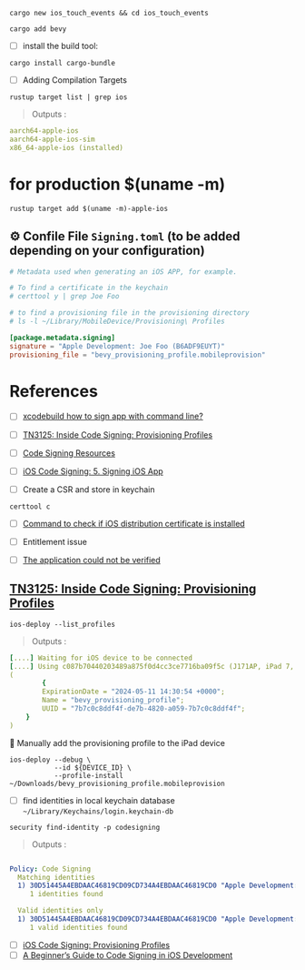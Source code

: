 
```
cargo new ios_touch_events && cd ios_touch_events
```

```
cargo add bevy 
```


- [ ] install the build tool:

```
cargo install cargo-bundle
```


- [ ] Adding Compilation Targets

```
rustup target list | grep ios
```
> Outputs :
```yaml
aarch64-apple-ios
aarch64-apple-ios-sim
x86_64-apple-ios (installed)
```

# for production $(uname -m)

```
rustup target add $(uname -m)-apple-ios
```

## :gear: Confile File `Signing.toml` (to be added depending on your configuration)

```toml
# Metadata used when generating an iOS APP, for example.

# To find a certificate in the keychain
# certtool y | grep Joe Foo 

# to find a provisioning file in the provisioning directory
# ls -l ~/Library/MobileDevice/Provisioning\ Profiles

[package.metadata.signing]
signature = "Apple Development: Joe Foo (B6ADF9EUYT)"
provisioning_file = "bevy_provisioning_profile.mobileprovision"
```




# References

- [ ] [xcodebuild how to sign app with command line?](https://stackoverflow.com/questions/28395427/xcodebuild-how-to-sign-app-with-command-line)
- [ ] [TN3125: Inside Code Signing: Provisioning Profiles](https://developer.apple.com/documentation/technotes/tn3125-inside-code-signing-provisioning-profiles)
- [ ] [Code Signing Resources](https://developer.apple.com/forums/thread/707080/)
- [ ] [iOS Code Signing: 5. Signing iOS App](http://shashikantjagtap.net/ios-code-signing-5-signing-ios-app/)

- [ ] Create a CSR and store in keychain

```
certtool c   
```

- [ ] [Command to check if iOS distribution certificate is installed](https://stackoverflow.com/questions/33485124/command-to-check-if-ios-distribution-certificate-is-installed)



- [ ] Entitlement issue
- [ ] [The application could not be verified](https://stackoverflow.com/questions/64550207/objection-frida-the-application-could-not-be-verified)

## [TN3125: Inside Code Signing: Provisioning Profiles](https://developer.apple.com/documentation/technotes/tn3125-inside-code-signing-provisioning-profiles)

```
ios-deploy --list_profiles
```
> Outputs :
```yaml
[....] Waiting for iOS device to be connected
[....] Using c087b70440203489a875f0d4cc3ce7716ba09f5c (J171AP, iPad 7, iphoneos, arm64, 16.4.1, ) a.k.a. 'Ankorahotra'.
(
        {
        ExpirationDate = "2024-05-11 14:30:54 +0000";
        Name = "bevy_provisioning_profile";
        UUID = "7b7c0c8ddf4f-de7b-4820-a059-7b7c0c8ddf4f";
    }
)
```

:tada: Manually add the provisioning profile to the iPad device

```
ios-deploy --debug \
           --id ${DEVICE_ID} \
           --profile-install ~/Downloads/bevy_provisioning_profile.mobileprovision 
```

- [ ] find identities in local keychain database `~/Library/Keychains/login.keychain-db` 

```
security find-identity -p codesigning 
```
> Outputs :
```yaml

Policy: Code Signing
  Matching identities
  1) 30D51445A4EBDAAC46819CD09CD734A4EBDAAC46819CD0 "Apple Development: Joe Foo (B6ADF9EUYT)"
     1 identities found

  Valid identities only
  1) 30D51445A4EBDAAC46819CD09CD734A4EBDAAC46819CD0 "Apple Development: Joe Foo (B6ADF9EUYT)"
     1 valid identities found
```

 - [ ] [iOS Code Signing: Provisioning Profiles](https://medium.com/codequest/ios-code-signing-provisioning-profile-d9cf3fcc85d2)
 - [ ] [A Beginner’s Guide to Code Signing in iOS Development](https://medium.com/@bingkuo/a-beginners-guide-to-code-signing-in-ios-development-d3d5285f0960)

